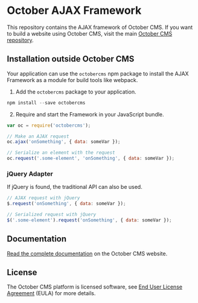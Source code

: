 # October AJAX Framework

This repository contains the AJAX framework of October CMS. If you want to build a website using October CMS, visit the main [October CMS repository](http://github.com/octobercms/october).

## Installation outside October CMS

Your application can use the `octobercms` npm package to install the AJAX Framework as a module for build tools like webpack.

1. Add the `octobercms` package to your application.

```js
npm install --save octobercms
```

2. Require and start the Framework in your JavaScript bundle.

```js
var oc = require('octobercms');

// Make an AJAX request
oc.ajax('onSomething', { data: someVar });

// Serialize an element with the request
oc.request('.some-element', 'onSomething', { data: someVar });
```

### jQuery Adapter

If jQuery is found, the traditional API can also be used.

```js
// AJAX request with jQuery
$.request('onSomething', { data: someVar });

// Serialized request with jQuery
$('.some-element').request('onSomething', { data: someVar });
```

## Documentation

[Read the complete documentation](https://docs.octobercms.com/3.x/cms/ajax/introduction.html) on the October CMS website.

## License

The October CMS platform is licensed software, see [End User License Agreement](./LICENSE.md) (EULA) for more details.
